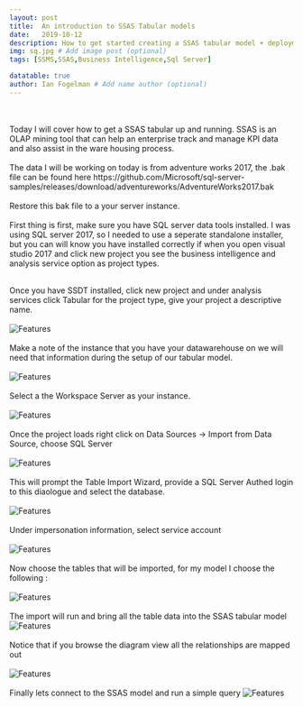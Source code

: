 ```yaml
---
layout: post
title:  An introduction to SSAS Tabular models
date:   2019-10-12
description: How to get started creating a SSAS tabular model + deployment
img: sq.jpg # Add image post (optional)
tags: [SSMS,SSAS,Business Intelligence,Sql Server]

datatable: true
author: Ian Fogelman # Add name author (optional)
---
```

<meta property="og:title" content="How to get started creating a SSAS tabular model + deployment">
<meta property="og:description" content="A blog by Ian Fogelman.">
<meta property="og:image" content="https://repository-images.githubusercontent.com/190807493/a3610e80-bed1-11e9-87ac-2a4f0aa3b2ee">
<meta property="og:url" content="https://repository-images.githubusercontent.com/190807493/a3610e80-bed1-11e9-87ac-2a4f0aa3b2ee">


<br>
<br>
Today I will cover how to get a SSAS tabular up and running. SSAS is an OLAP mining tool that can help an enterprise track and manage KPI data and also assist in the ware housing process. 
<br>
<br>
The data I will be working on today is from adventure works 2017, the .bak file can be found here https://github.com/Microsoft/sql-server-samples/releases/download/adventureworks/AdventureWorks2017.bak

<br>
<br>
Restore this bak file to a your server instance.
<br>
<br>
First thing is first, make sure you have SQL server data tools installed. I was using SQL server 2017, so I needed to use a seperate standalone installer, but you can will know you have installed correctly if when you open visual studio 2017 and click new project you see the business intelligence and analysis service option as project types.

<br>
<br>

Once you have SSDT installed, click new project and under analysis services click Tabular for the project type, give your project a descriptive name.
<br>
<br>
![Features](/assets/img/SSASI001.png)
<br>
<br>
Make a note of the instance that you have your datawarehouse on we will need that information during the setup of our tabular model.
<br>
<br>
![Features](/assets/img/SSASI002.png)
<br>
<br>
Select a the Workspace Server as your instance.
<br>
<br>
![Features](/assets/img/SSASI003.png)
<br>
<br>
Once the project loads right click on Data Sources -> Import from Data Source, choose SQL Server
<br>
<br>
![Features](/assets/img/SSASI004.png)
<br>
<br>
This will prompt the Table Import Wizard, provide a SQL Server Authed login to this diaologue and select the database.
<br>
<br>
![Features](/assets/img/SSASI005.png)
<br>
<br>
Under impersonation information, select service account
<br>
<br>
![Features](/assets/img/SSASI006.png)
<br>
<br>
Now choose the tables that will be imported, for my model I choose the following :
<br>
<br>
![Features](/assets/img/SSASI007.png)
<br>
<br>
The import will run and bring all the table data into the SSAS tabular model
![Features](/assets/img/SSASI008.png)
<br>
<br>
Notice that if you browse the diagram view all the relationships are mapped out
<br>
<br>
![Features](/assets/img/SSASI009.png)
<br>
<br>
Finally lets connect to the SSAS model and run a simple query
![Features](/assets/img/SSASI010.png)








